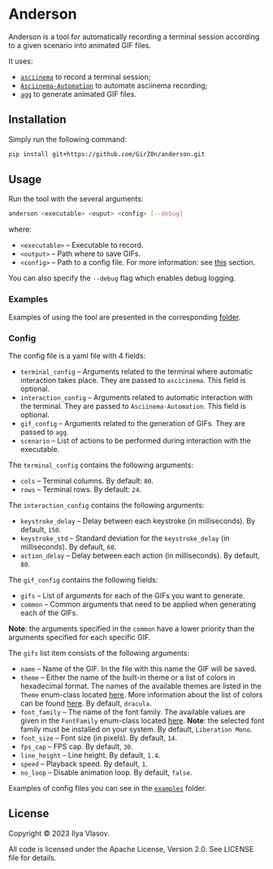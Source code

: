# Anderson
Anderson is a tool for automatically recording a terminal session 
according to a given scenario into animated GIF files.

It uses:
- [`asciinema`](https://github.com/asciinema/asciinema) to record a terminal session;
- [`Asciinema-Automation`](https://github.com/PierreMarchand20/asciinema_automation) to automate asciinema recording;
- [`agg`](https://github.com/asciinema/agg) to generate animated GIF files.

## Installation

Simply run the following command:
```bash
pip install git+https://github.com/GirZ0n/anderson.git
```

## Usage

Run the tool with the several arguments:
```bash
anderson <executable> <ouput> <config> [--debug]
```
where:
- `<executable>` – Executable to record.
- `<output>` – Path where to save GIFs.
- `<config>` – Path to a config file. For more information: see [this](#config) section.

You can also specify the `--debug` flag which enables debug logging.

### Examples

Examples of using the tool are presented in the corresponding [folder](examples).

### Config

The config file is a yaml file with 4 fields:
- `terminal_config` – Arguments related to the terminal where automatic interaction takes place. 
  They are passed to `ascicinema`. This field is optional.
- `interaction_config` – Arguments related to automatic interaction with the terminal. 
  They are passed to `Asciinema-Automation`. This field is optional.
- `gif_config` – Arguments related to the generation of GIFs. They are passed to `agg`.
- `scenario` – List of actions to be performed during interaction with the executable.

The `terminal_config` contains the following arguments:
- `cols` – Terminal columns. By default: `80`.
- `rows` – Terminal rows. By default: `24`.

The `interaction_config` contains the following arguments:
- `keystroke_delay` – Delay between each keystroke (in milliseconds). By default, `150`.
- `keystroke_std` – Standard deviation for the `keystroke_delay` (in milliseconds). By default, `60`.
- `action_delay` – Delay between each action (in milliseconds). By default, `80`.

The `gif_config` contains the following fields:
- `gifs` – List of arguments for each of the GIFs you want to generate.
- `common` – Common arguments that need to be applied when generating each of the GIFs.

**Note**: the arguments specified in the `common` have a lower priority 
than the arguments specified for each specific GIF.

The `gifs` list item consists of the following arguments:
- `name` – Name of the GIF. In the file with this name the GIF will be saved.
- `theme` – Either the name of the built-in theme or a list of colors in hexadecimal format.
  The names of the available themes are listed in the `Theme` enum-class located [here](anderson/config/choices.py).
  More information about the list of colors can be found [here](https://github.com/asciinema/agg#color-themes).
  By default, `dracula`.
- `font_family` – The name of the font family. The available values are given in the `FontFamily` enum-class located 
  [here](anderson/config/choices.py). **Note**: the selected font family must be installed on your system.
  By default, `Liberation Mono`.
- `font_size` – Font size (in pixels). By default, `14`.
- `fps_cap` – FPS cap. By default, `30`.
- `line_height` – Line height. By default, `1.4`.
- `speed` – Playback speed. By default, `1`.
- `no_loop` – Disable animation loop. By default, `false`.

Examples of config files you can see in the [`examples`](examples) folder.

## License

Copyright &copy; 2023 Ilya Vlasov.

All code is licensed under the Apache License, Version 2.0. See LICENSE file for details.
